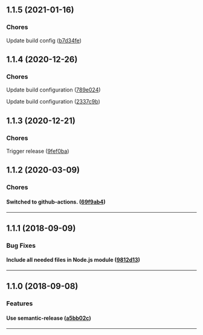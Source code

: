 ## 1.1.5 (2021-01-16)

### Chores


Update build config ([b7d34fe](https://github.com/sealsystems/node-streamparser/commit/b7d34fe))

## 1.1.4 (2020-12-26)

### Chores


Update build configuration ([789e024](https://github.com/sealsystems/node-streamparser/commit/789e024))

Update build configuration ([2337c9b](https://github.com/sealsystems/node-streamparser/commit/2337c9b))

## 1.1.3 (2020-12-21)

### Chores


Trigger release ([9fef0ba](https://github.com/sealsystems/node-streamparser/commit/9fef0ba))

## 1.1.2 (2020-03-09)

### Chores


#### Switched to github-actions. ([69f9ab4](https://github.com/sealsystems/node-streamparser/commit/69f9ab4))



---

## 1.1.1 (2018-09-09)

### Bug Fixes


#### Include all needed files in Node.js module ([9812d13](https://github.com/sealsystems/node-streamparser/commit/9812d13))



---

## 1.1.0 (2018-09-08)

### Features


#### Use semantic-release ([a5bb02c](https://github.com/sealsystems/node-streamparser/commit/a5bb02c))



---
